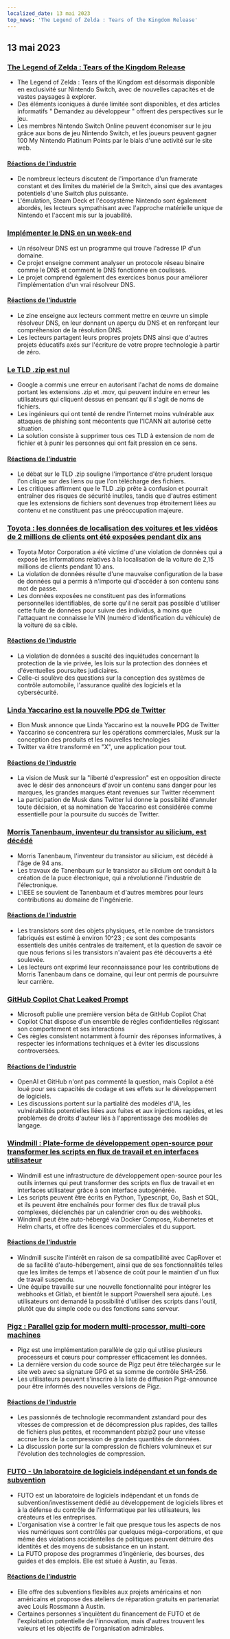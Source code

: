 ```yaml
---
localized_date: 13 mai 2023
top_news: 'The Legend of Zelda : Tears of the Kingdom Release'
---
```


## 13 mai 2023

### [The Legend of Zelda : Tears of the Kingdom Release](https://www.zelda.com/tears-of-the-kingdom/)

- The Legend of Zelda : Tears of the Kingdom est désormais disponible en exclusivité sur Nintendo Switch, avec de nouvelles capacités et de vastes paysages à explorer.
- Des éléments iconiques à durée limitée sont disponibles, et des articles informatifs " Demandez au développeur " offrent des perspectives sur le jeu.
- Les membres Nintendo Switch Online peuvent économiser sur le jeu grâce aux bons de jeu Nintendo Switch, et les joueurs peuvent gagner 100 My Nintendo Platinum Points par le biais d'une activité sur le site web.

#### [Réactions de l'industrie](http://news.ycombinator.com/item?id=35912318)

- De nombreux lecteurs discutent de l'importance d'un framerate constant et des limites du matériel de la Switch, ainsi que des avantages potentiels d'une Switch plus puissante.
- L'émulation, Steam Deck et l'écosystème Nintendo sont également abordés, les lecteurs sympathisant avec l'approche matérielle unique de Nintendo et l'accent mis sur la jouabilité.

### [Implémenter le DNS en un week-end](https://implement-dns.wizardzines.com/)

- Un résolveur DNS est un programme qui trouve l'adresse IP d'un domaine.
- Ce projet enseigne comment analyser un protocole réseau binaire comme le DNS et comment le DNS fonctionne en coulisses.
- Le projet comprend également des exercices bonus pour améliorer l'implémentation d'un vrai résolveur DNS.

#### [Réactions de l'industrie](http://news.ycombinator.com/item?id=35916064)

- Le zine enseigne aux lecteurs comment mettre en œuvre un simple résolveur DNS, en leur donnant un aperçu du DNS et en renforçant leur compréhension de la résolution DNS.
- Les lecteurs partagent leurs propres projets DNS ainsi que d'autres projets éducatifs axés sur l'écriture de votre propre technologie à partir de zéro.

### [Le TLD .zip est nul](https://financialstatement.zip/)

- Google a commis une erreur en autorisant l'achat de noms de domaine portant les extensions .zip et .mov, qui peuvent induire en erreur les utilisateurs qui cliquent dessus en pensant qu'il s'agit de noms de fichiers.
- Les ingénieurs qui ont tenté de rendre l'internet moins vulnérable aux attaques de phishing sont mécontents que l'ICANN ait autorisé cette situation.
- La solution consiste à supprimer tous ces TLD à extension de nom de fichier et à punir les personnes qui ont fait pression en ce sens.

#### [Réactions de l'industrie](http://news.ycombinator.com/item?id=35920336)

- Le débat sur le TLD .zip souligne l'importance d'être prudent lorsque l'on clique sur des liens ou que l'on télécharge des fichiers.
- Les critiques affirment que le TLD .zip prête à confusion et pourrait entraîner des risques de sécurité inutiles, tandis que d'autres estiment que les extensions de fichiers sont devenues trop étroitement liées au contenu et ne constituent pas une préoccupation majeure.

### [Toyota : les données de localisation des voitures et les vidéos de 2 millions de clients ont été exposées pendant dix ans](https://www.bleepingcomputer.com/news/security/toyota-car-location-data-of-2-million-customers-exposed-for-ten-years/)

- Toyota Motor Corporation a été victime d'une violation de données qui a exposé les informations relatives à la localisation de la voiture de 2,15 millions de clients pendant 10 ans.
- La violation de données résulte d'une mauvaise configuration de la base de données qui a permis à n'importe qui d'accéder à son contenu sans mot de passe.
- Les données exposées ne constituent pas des informations personnelles identifiables, de sorte qu'il ne serait pas possible d'utiliser cette fuite de données pour suivre des individus, à moins que l'attaquant ne connaisse le VIN (numéro d'identification du véhicule) de la voiture de sa cible.

#### [Réactions de l'industrie](http://news.ycombinator.com/item?id=35919133)

- La violation de données a suscité des inquiétudes concernant la protection de la vie privée, les lois sur la protection des données et d'éventuelles poursuites judiciaires.
- Celle-ci soulève des questions sur la conception des systèmes de contrôle automobile, l'assurance qualité des logiciels et la cybersécurité.

### [Linda Yaccarino est la nouvelle PDG de Twitter](https://twitter.com/elonmusk/status/1657050349608501249)

- Elon Musk annonce que Linda Yaccarino est la nouvelle PDG de Twitter
- Yaccarino se concentrera sur les opérations commerciales, Musk sur la conception des produits et les nouvelles technologies
- Twitter va être transformé en "X", une application pour tout.

#### [Réactions de l'industrie](http://news.ycombinator.com/item?id=35917912)

- La vision de Musk sur la "liberté d'expression" est en opposition directe avec le désir des annonceurs d'avoir un contenu sans danger pour les marques, les grandes marques étant revenues sur Twitter récemment
- La participation de Musk dans Twitter lui donne la possibilité d'annuler toute décision, et sa nomination de Yaccarino est considérée comme essentielle pour la poursuite du succès de Twitter.

### [Morris Tanenbaum, inventeur du transistor au silicium, est décédé](https://spectrum.ieee.org/in-memoriam-may-2023)

- Morris Tanenbaum, l'inventeur du transistor au silicium, est décédé à l'âge de 94 ans.
- Les travaux de Tanenbaum sur le transistor au silicium ont conduit à la création de la puce électronique, qui a révolutionné l'industrie de l'électronique.
- L'IEEE se souvient de Tanenbaum et d'autres membres pour leurs contributions au domaine de l'ingénierie.

#### [Réactions de l'industrie](http://news.ycombinator.com/item?id=35920261)

- Les transistors sont des objets physiques, et le nombre de transistors fabriqués est estimé à environ 10^23 ; ce sont des composants essentiels des unités centrales de traitement, et la question de savoir ce que nous ferions si les transistors n'avaient pas été découverts a été soulevée.
- Les lecteurs ont exprimé leur reconnaissance pour les contributions de Morris Tanenbaum dans ce domaine, qui leur ont permis de poursuivre leur carrière.

### [GitHub Copilot Chat Leaked Prompt](https://twitter.com/marvinvonhagen/status/1657060506371346432)

- Microsoft publie une première version bêta de GitHub Copilot Chat
- Copilot Chat dispose d'un ensemble de règles confidentielles régissant son comportement et ses interactions
- Ces règles consistent notamment à fournir des réponses informatives, à respecter les informations techniques et à éviter les discussions controversées.

#### [Réactions de l'industrie](http://news.ycombinator.com/item?id=35921375)

- OpenAI et GitHub n'ont pas commenté la question, mais Copilot a été loué pour ses capacités de codage et ses effets sur le développement de logiciels.
- Les discussions portent sur la partialité des modèles d'IA, les vulnérabilités potentielles liées aux fuites et aux injections rapides, et les problèmes de droits d'auteur liés à l'apprentissage des modèles de langage.

### [Windmill : Plate-forme de développement open-source pour transformer les scripts en flux de travail et en interfaces utilisateur](https://github.com/windmill-labs/windmill)

- Windmill est une infrastructure de développement open-source pour les outils internes qui peut transformer des scripts en flux de travail et en interfaces utilisateur grâce à son interface autogénérée.
- Les scripts peuvent être écrits en Python, Typescript, Go, Bash et SQL, et ils peuvent être enchaînés pour former des flux de travail plus complexes, déclenchés par un calendrier cron ou des webhooks.
- Windmill peut être auto-hébergé via Docker Compose, Kubernetes et Helm charts, et offre des licences commerciales et du support.

#### [Réactions de l'industrie](http://news.ycombinator.com/item?id=35920082)

- Windmill suscite l'intérêt en raison de sa compatibilité avec CapRover et de sa facilité d'auto-hébergement, ainsi que de ses fonctionnalités telles que les limites de temps et l'absence de coût pour le maintien d'un flux de travail suspendu.
- Une équipe travaille sur une nouvelle fonctionnalité pour intégrer les webhooks et Gitlab, et bientôt le support Powershell sera ajouté. Les utilisateurs ont demandé la possibilité d'utiliser des scripts dans l'outil, plutôt que du simple code ou des fonctions sans serveur.

### [Pigz : Parallel gzip for modern multi-processor, multi-core machines](https://zlib.net/pigz/)

- Pigz est une implémentation parallèle de gzip qui utilise plusieurs processeurs et cœurs pour compresser efficacement les données.
- La dernière version du code source de Pigz peut être téléchargée sur le site web avec sa signature GPG et sa somme de contrôle SHA-256.
- Les utilisateurs peuvent s'inscrire à la liste de diffusion Pigz-announce pour être informés des nouvelles versions de Pigz.

#### [Réactions de l'industrie](http://news.ycombinator.com/item?id=35914447)

- Les passionnés de technologie recommandent zstandard pour des vitesses de compression et de décompression plus rapides, des tailles de fichiers plus petites, et recommandent pbzip2 pour une vitesse accrue lors de la compression de grandes quantités de données.
- La discussion porte sur la compression de fichiers volumineux et sur l'évolution des technologies de compression.

### [FUTO - Un laboratoire de logiciels indépendant et un fonds de subvention](https://futo.org/)

- FUTO est un laboratoire de logiciels indépendant et un fonds de subvention/investissement dédié au développement de logiciels libres et à la défense du contrôle de l'informatique par les utilisateurs, les créateurs et les entreprises.
- L'organisation vise à contrer le fait que presque tous les aspects de nos vies numériques sont contrôlés par quelques méga-corporations, et que même des violations accidentelles de politiques peuvent détruire des identités et des moyens de subsistance en un instant.
- La FUTO propose des programmes d'ingénierie, des bourses, des guides et des emplois. Elle est située à Austin, au Texas.

#### [Réactions de l'industrie](http://news.ycombinator.com/item?id=35911406)

- Elle offre des subventions flexibles aux projets américains et non américains et propose des ateliers de réparation gratuits en partenariat avec Louis Rossmann à Austin.
- Certaines personnes s'inquiètent du financement de FUTO et de l'exploitation potentielle de l'innovation, mais d'autres trouvent les valeurs et les objectifs de l'organisation admirables.
